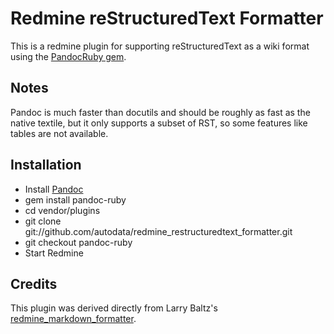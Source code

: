 # Redmine reStructuredText Formatter

This is a redmine plugin for supporting reStructuredText as a wiki format using the [PandocRuby gem](http://rdoc.info/projects/autodata/pandoc-ruby).

## Notes

Pandoc is much faster than docutils and should be roughly as fast as the native textile, but it only supports a subset of RST, so some features like tables are not available.

## Installation

* Install [Pandoc](http://johnmacfarlane.net/pandoc/)
* gem install pandoc-ruby
* cd vendor/plugins
* git clone git://github.com/autodata/redmine\_restructuredtext\_formatter.git
* git checkout pandoc-ruby
* Start Redmine

## Credits

This plugin was derived directly from Larry Baltz's [redmine\_markdown\_formatter](http://github.com/bitherder/redmine_markdown_formatter).